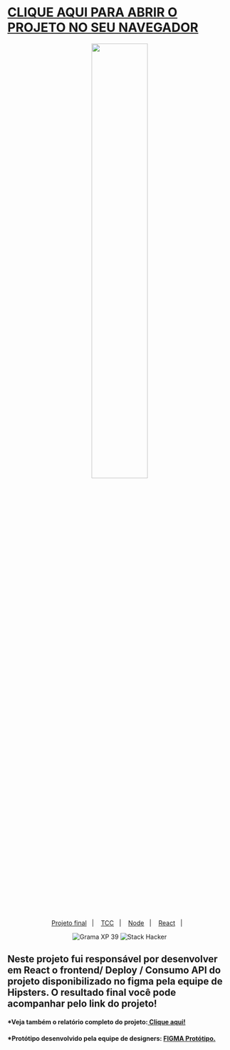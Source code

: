 # <a href="https://giveeorg.github.io/GO/">CLIQUE AQUI PARA ABRIR O PROJETO NO SEU NAVEGADOR</a>

<p align="center">
  <img src="https://github.com/scillapinheiro/gama_academy_desafio-1/blob/main/logo-gama-academy.png" width="50%">
</p>

<p align="center">
  <a href="#-Projeto">Projeto final</a>&nbsp;&nbsp;&nbsp;|&nbsp;&nbsp;&nbsp;
  <a href="#-tecnologias">TCC</a>&nbsp;&nbsp;&nbsp;|&nbsp;&nbsp;&nbsp;
  <a href="#-executando-o-projeto">Node</a>&nbsp;&nbsp;&nbsp;|&nbsp;&nbsp;&nbsp;
  <a href="#-executando-o-projeto">React</a>&nbsp;&nbsp;&nbsp;|&nbsp;&nbsp;&nbsp;
</p>

<p align="center">
  <img alt="Grama XP 39" src="https://img.shields.io/static/v1?label=xp&message=39&color=success&labelColor=grey">
  
  <img alt="Stack Hacker" src="https://img.shields.io/static/v1?label=stack&message=hacker&color=success&labelColor=grey">
  
</p>

## Neste projeto fui responsável por desenvolver em React o frontend/ Deploy / Consumo API do projeto disponibilizado no figma pela equipe de Hipsters. O resultado final você pode acompanhar pelo link do projeto!
#### *Veja também o relatório completo do projeto:<a href="https://granite-room-a96.notion.site/Relat-rio-79553d6f26fb48759f5744388baa7b86"> Clique aqui!</a>
#### *Protótipo desenvolvido pela equipe de designers: <a href="https://www.figma.com/file/UCQtCUpEzgPTWMxhe3zfF6/Desafio-Chef%C3%A3o?node-id=23%3A54"> FIGMA Protótipo.</a>
